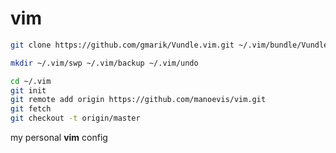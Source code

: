 # vim
```bash
git clone https://github.com/gmarik/Vundle.vim.git ~/.vim/bundle/Vundle.vim
```
```bash
mkdir ~/.vim/swp ~/.vim/backup ~/.vim/undo
```
```bash
cd ~/.vim
git init
git remote add origin https://github.com/manoevis/vim.git
git fetch
git checkout -t origin/master
```
my personal **vim** config
